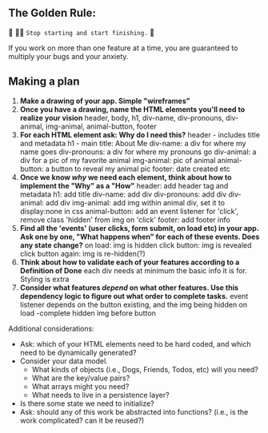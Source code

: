 ## The Golden Rule:

🦸 🦸‍♂️ `Stop starting and start finishing.` 🏁

If you work on more than one feature at a time, you are guaranteed to multiply your bugs and your anxiety.

## Making a plan

1. **Make a drawing of your app. Simple "wireframes"**
1. **Once you have a drawing, name the HTML elements you'll need to realize your vision**
header, body, h1, div-name, div-pronouns, div-animal, img-animal, animal-button, footer
1. **For each HTML element ask: Why do I need this?**
header - includes title and metadata
h1 - main title: About Me
div-name: a div for where my name goes
div-pronouns: a div for where my pronouns go
div-animal: a div for a pic of my favorite animal
img-animal: pic of animal
animal-button: a button to reveal my animal pic
footer: date created etc
1. **Once we know _why_ we need each element, think about how to implement the "Why" as a "How"**
header: add header tag and metadata
h1: add title
div-name: add div
div-pronouns: add div
div-animal: add div
img-animal: add img within animal div, set it to display:none in css
animal-button: add an event listener for 'click', remove class 'hidden' from img on 'click'
footer: add footer info
1. **Find all the 'events' (user clicks, form submit, on load etc) in your app. Ask one by one, "What happens when" for each of these events. Does any state change?**
on load: img is hidden
click button: img is revealed
click button again: img is re-hidden(?)
1. **Think about how to validate each of your features according to a Definition of Done**
each div needs at minimum the basic info it is for. Styling is extra
1. **Consider what features _depend_ on what other features. Use this dependency logic to figure out what order to complete tasks.**
event listener depends on the button existing, and the img being hidden on load
-complete hidden img before button

Additional considerations:

-   Ask: which of your HTML elements need to be hard coded, and which need to be dynamically generated?
-   Consider your data model.
    -   What kinds of objects (i.e., Dogs, Friends, Todos, etc) will you need?
    -   What are the key/value pairs?
    -   What arrays might you need?
    -   What needs to live in a persistence layer?
-   Is there some state we need to initialize?
-   Ask: should any of this work be abstracted into functions? (i.e., is the work complicated? can it be reused?)
